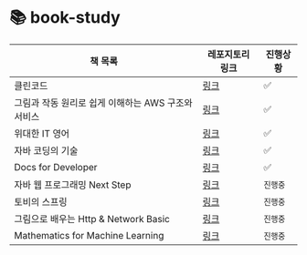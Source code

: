 # 📚 book-study

| 책 목록                                       | 레포지토리 링크                  | 진행상황    
| ------------------------------------------ | ----------------------------- | ----------- |
| 클린코드                                     | [링크](https://github.com/star-books-coffee/clean-code) | ✅ |
| 그림과 작동 원리로 쉽게 이해하는 AWS 구조와 서비스 | [링크](https://github.com/star-books-coffee/aws-structure-and-services) | ✅ |
| 위대한 IT 영어                                | [링크](https://github.com/star-books-coffee/great-IT-english)| ✅ |
| 자바 코딩의 기술                               | [링크](https://github.com/star-books-coffee/java-coding-techniques) | ✅ |  
| Docs for Developer | [링크](https://github.com/star-books-coffee/docs-for-developer) | ✅ |
| 자바 웹 프로그래밍 Next Step | [링크](https://github.com/yel-m/next-step) | `진행중` |
| 토비의 스프링 | [링크](https://github.com/star-books-coffee/tobys-spring) | `진행중` |
| 그림으로 배우는 Http & Network Basic | [링크](https://github.com/star-books-coffee/http-network-basic) | `진행중` |
| Mathematics for Machine Learning | [링크](https://github.com/star-books-coffee/MML) | `진행중` |

